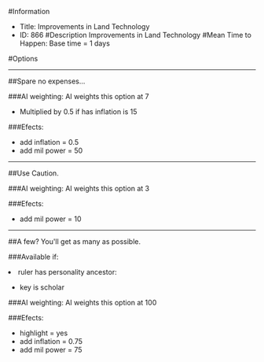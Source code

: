 #Information
 - Title: Improvements in Land Technology
 - ID: 866
#Description
Improvements in Land Technology
#Mean Time to Happen:
Base time = 1 days

#Options

___
##Spare no expenses...

###AI weighting:
AI weights this option at 7
 - Multiplied by 0.5 if has inflation is 15


###Efects:<ul><li>add inflation = 0.5</li><li>add mil power = 50</li></ul>

___
##Use Caution.

###AI weighting:
AI weights this option at 3


###Efects:<ul><li>add mil power = 10</li></ul>

___
##A few? You'll get as many as possible.

###Available if:
<li>ruler has personality ancestor:</li><ul><li>key is scholar</li></ul>

###AI weighting:
AI weights this option at 100


###Efects:<ul><li>highlight = yes</li><li>add inflation = 0.75</li><li>add mil power = 75</li></ul>
